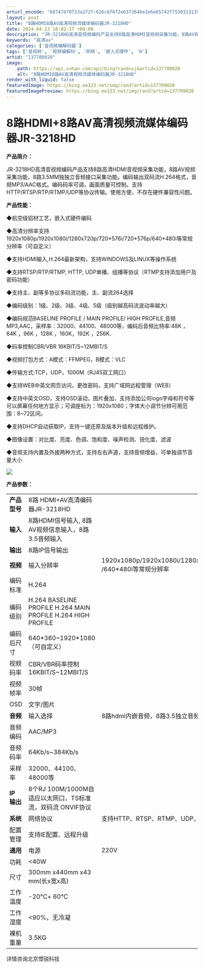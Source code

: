 ```yaml
---
arturl_encode: "68747470733a2f2f:626c6f672e6373646e2e6e65742f753031313934383833302f:61727469636c652f64657461696c732f313337373039303230"
layout: post
title: "8路HDMI8路AV高清视频流媒体编码器JR-3218HD"
date: 2024-04-13 10:02:17 +08:00
description: "JR-3218HD高清音视频编码产品支持8路高清HDMI音视频采集功能，8路AV视频采集功能，8路3"
keywords: "高清av"
categories: ['音视频编解码器']
tags: ['音视频', '视频编解码', '网络', '嵌入式硬件', 'H']
artid: "137709020"
image:
    path: https://api.vvhan.com/api/bing?rand=sj&artid=137709020
    alt: "8路HDMI8路AV高清视频流媒体编码器JR-3218HD"
render_with_liquid: false
featuredImage: https://bing.ee123.net/img/rand?artid=137709020
featuredImagePreview: https://bing.ee123.net/img/rand?artid=137709020
---
```


# 8路HDMI+8路AV高清视频流媒体编码器JR-3218HD

**产品简介：**

JR-3218HD高清音视频编码产品支持8路高清HDMI音视频采集功能，8路AV视频采集功能，8路3.5MM独独立音频接口采集功能。编码输出双码流H.264格式，音频MP3/AAC格式。编码码率可调，画面质量可控制。支持HTTP/RTSP/RTP/RTMP/UDP等协议传输。使用方便，不存在硬件兼容性问题。

**产品性能：**

◆航空级铝材工艺，嵌入式硬件编码

◆高清分辨率支持 1920x1080p/1920x1080i/1280x720p/720\*576i/720\*576p/640\*480i等常规分辨率（可自定义）

◆支持HDMI输入,H.264最新架构，支持WINDOWS及LINUX等操作系统

◆支持RTSP/RTP/RTMP, HTTP, UDP单播、组播等协议（RTMP支持添加用户及密码功能）

◆支持主、副等多协议多码流功能，主、副流264选择

◆编码级别：1级、2级、3级、4级、5级（级别越高码流波动率越大）

◆编码规范BASELINE PROFILE / MAIN PROFILE/ HIGH PROFILE,音频MP3,AAC，采样率：32000、44100、48000等，编码后音频比特率:48K ，64K ，96K ，128K ，160K，192K ，256K.

◆码率控制CBR/VBR 16KBIT/S~12MBIT/S

◆视频打包方式：A模式：FFMPEG，B模式：VLC

◆传输方式:TCP，UDP，1000M（RJ45双工网口）

◆支持WEB中英文网页访问，更改密码，支持广域网远程管理（WEB）

◆支持中英文OSD，支持OSD滚动，图片叠加，支持添加公司logo字母和符号等可以屏幕任何地方显示；可调座标为：1920x1080；字体大小调节分辨可用范围：8~72区间。

◆支持DHCP自动获取IP，支持一键还原及版本升级和远程维护。

◆图像设置：对比度、亮度、色调、饱和度、噪声检测、锐化度、滤波

◆音频支持内置及外接两种方式，支持左右声道，支持音频增益，可单独调节音量大小

![](https://i-blog.csdnimg.cn/blog_migrate/efa75d4222e191c44bf5b8aba2f6af24.jpeg)

**产品参数：**

|  |  |  |
| --- | --- | --- |
| **产品型号** | 8路 HDMI+AV高清编码器JR-3218HD | |
| **输入** | 8路HDMI信号输入, 8路AV视频信息输入，8路3.5音频输入 | |
| **输出** | 8路IP信号输出 | |
| **视频** | 输入分辨率 | 1920x1080p/1920x1080i/1280x720p/720\*576i/720\*576p /640\*480i等常规分辨率 |
| 编码标准 | H.264 |
| 编码级别 | H.264 BASELINE PROFILE  H.264 MAIN PROFILE  H.264 HIGH PROFILE |
| 编码后尺寸 | 640\*360~1920\*1080（可自定义） |
| 视频码率 | CBR/VBR码率控制16KBIT/S~12MBIT/S |
| 视频帧率 | 30帧 |
| OSD | 文字/图片 |
| **音频** | 输入选择 | 8路hdmi内嵌音频，8路3.5独立音频(支持音频增益) |
| 音频编码 | AAC/MP3 |
| 音频码率 | 64Kb/s~384Kb/s |
| 采样率 | 32000、44100、48000等 |
| **IP**  **输出** | 8个RJ 100M/1000M自适应以太网口，TS标准流，双码流  ONVIF协议 | |
| **系统** | 网络协议 | 支持HTTP、RTSP、RTMP、UDP、组播、单播 |
| 配置管理 | 支持IE配置、远程升级 |
| **通用** | 电源 | 220V |
| 功耗 | <40W |
| 尺寸 | 300mm x440mm x43 mm(长x宽x高) |
| 工作温度 | -20℃+ 60℃ |
| 工作湿度 | <90%，无冷凝 |
| 裸机重量 | 3.5KG |

详情咨询北京憬锐科技